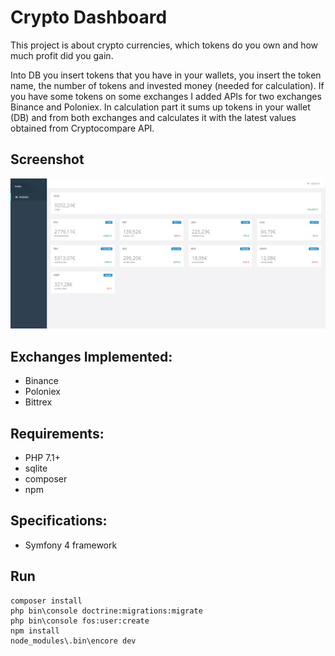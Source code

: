 # Crypto Dashboard

This project is about crypto currencies, which tokens do you own and how much profit did you gain.

Into DB you insert tokens that you have in your wallets, you insert the token name, the number of tokens and invested money (needed for calculation). If you have some tokens on some exchanges I added APIs for two exchanges Binance and Poloniex.
In calculation part it sums up tokens in your wallet (DB) and from both exchanges and calculates it with the latest values obtained from Cryptocompare API.

## Screenshot
[![](public/img/crypto.jpg)](public/img/crypto-thumbnail.jpg)

## Exchanges Implemented:
-	Binance
-	Poloniex
-   Bittrex

## Requirements:
-	PHP 7.1+
-	sqlite
-   composer
-   npm
## Specifications:
-	Symfony 4 framework

## Run
```
composer install
php bin\console doctrine:migrations:migrate
php bin\console fos:user:create
npm install
node_modules\.bin\encore dev
```
